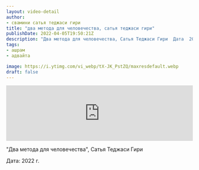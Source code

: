 ```yaml
---
layout: video-detail
author:
- свамини сатья теджаси гири
title: "два метода для человечества, сатья теджаси гири"
publishDate: 2022-04-05T19:50:21Z
description: "Два метода для человечества, Сатья Теджаси Гири  Дата  2022 г."
tags: 
- ашрам
- адвайта

image: https://i.ytimg.com/vi_webp/tX-JK_PstZQ/maxresdefault.webp
draft: false
---
```


<iframe width="100%" src="https://www.youtube.com/embed/tX-JK_PstZQ" frameborder="0" allowfullscreen=""></iframe> 

 "Два метода для человечества", Сатья Теджаси Гири

 Дата: 2022 г.

  

 